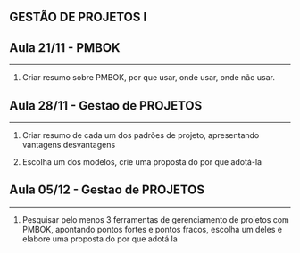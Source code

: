 ## GESTÃO DE PROJETOS I
 

## Aula 21/11 - PMBOK
----------------------------------
1. Criar resumo sobre PMBOK, por que usar, onde usar, onde não usar. 


## Aula 28/11 - Gestao de PROJETOS
---------------------------------------

1. Criar resumo de cada um dos padrões de projeto, apresentando vantagens desvantagens 

2. Escolha um dos modelos,  crie uma proposta do por que adotá-la


## Aula 05/12 - Gestao de PROJETOS
---------------------------------------

1. Pesquisar pelo menos 3 ferramentas de gerenciamento de projetos com PMBOK, apontando pontos fortes e pontos fracos, escolha um deles e elabore uma proposta do por que adotá la 
